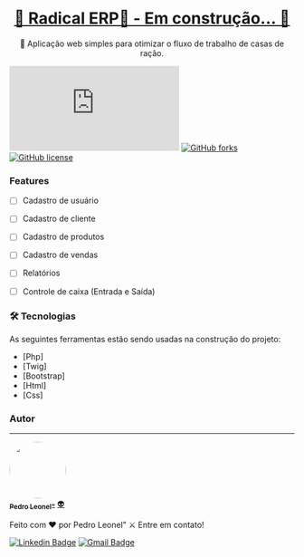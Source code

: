 <h1 align="center">
    <a href="https://pt-br.reactjs.org/">🚧  Radical ERP🔗 - Em construção...  🚧</a>
</h1>
<p align="center">🚀 Aplicação web simples para otimizar o fluxo de trabalho de casas de ração.</p>

[![GitHub commits](https://badgen.net/github/commits/Naereen/Strapdown.js)](https://GitHub.com/Naereen/StrapDown.js/commit/)
[![GitHub forks](https://img.shields.io/github/forks/Naereen/StrapDown.js.svg?style=social&label=Fork&maxAge=2592000)](https://GitHub.com/Naereen/StrapDown.js/network/)
[![GitHub license](https://img.shields.io/github/license/Naereen/StrapDown.js.svg)](https://github.com/Naereen/StrapDown.js/blob/master/LICENSE)

### Features

- [ ] Cadastro de usuário
- [ ] Cadastro de cliente
- [ ] Cadastro de produtos
- [ ] Cadastro de vendas
- [ ] Relatórios
- [ ] Controle de caixa (Entrada e Saída)


### 🛠 Tecnologias

As seguintes ferramentas estão sendo usadas na construção do projeto:

- [Php]
- [Twig]
- [Bootstrap]
- [Html]
- [Css]


### Autor
---

<a href="https://www.linkedin.com/in/pedro-leonel-52980a210/">
 <img style="border-radius: 50%;" src="https://media.licdn.com/dms/image/D4D03AQHdZwaGWcFXcA/profile-displayphoto-shrink_800_800/0/1682010783703?e=1689206400&v=beta&t=V4hIL_Yze34duoq84a6ysX3D2SPmaoDvb7AmHho6Ioo" width="100px;" alt=""/>
 <br />
 <sub><b>Pedro Leonel"</b></sub></a> <a href="https://www.linkedin.com/in/pedro-leonel-52980a210/" title="Pedro Leonel">👽</a>


Feito com ❤️ por Pedro Leonel" ⚔️ Entre em contato!

[![Linkedin Badge](https://img.shields.io/badge/-Thiago-blue?style=flat-square&logo=Linkedin&logoColor=white&link=https://www.linkedin.com/in/tgmarinho/)](https://www.linkedin.com/in/pedro-leonel-52980a210/) 
[![Gmail Badge](https://img.shields.io/badge/-tgmarinho@gmail.com-c14438?style=flat-square&logo=Gmail&logoColor=white&link=mailto:tgmarinho@gmail.com)](mailto:leonelpedro443@gmail.com)